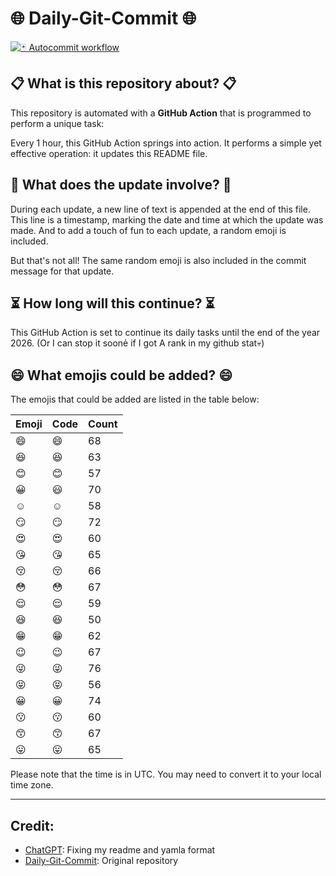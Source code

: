 # 🌐 Daily-Git-Commit 🌐

[![🃏 Autocommit workflow](https://github.com/kleqing/git-auto-commit/actions/workflows/main.yaml/badge.svg?event=check_run)](https://github.com/kleqing/git-auto-commit/actions/workflows/main.yaml)

## 📋 What is this repository about? 📋

This repository is automated with a **GitHub Action** that is programmed to perform a unique task:

Every 1 hour, this GitHub Action springs into action. It performs a simple yet effective operation: it updates this README file.

## 🔄 What does the update involve? 🔄

During each update, a new line of text is appended at the end of this file. This line is a timestamp, marking the date and time at which the update was made. And to add a touch of fun to each update, a random emoji is included.

But that's not all! The same random emoji is also included in the commit message for that update.

## ⏳ How long will this continue? ⏳

This GitHub Action is set to continue its daily tasks until the end of the year 2026. (Or I can stop it soonẻ if I got A rank in my github stat💀)

## 😄 What emojis could be added? 😄

The emojis that could be added are listed in the table below:

| Emoji | Code | Count |
| --- | --- | --- |
| 😄 | :smile: | 68 |
| 😆 | :laughing: | 63 |
| 😊 | :blush: | 57 |
| 😀 | :smiley: | 70 |
| ☺️ | :relaxed: | 58 |
| 😏 | :smirk: | 72 |
| 😍 | :heart_eyes: | 60 |
| 😘 | :kissing_heart: | 65 |
| 😚 | :kissing_closed_eyes: | 66 |
| 😳 | :flushed: | 67 |
| 😌 | :relieved: | 59 |
| 😆 | :satisfied: | 50 |
| 😁 | :grin: | 62 |
| 😉 | :wink: | 67 |
| 😜 | :stuck_out_tongue_winking_eye: | 76 |
| 😝 | :stuck_out_tongue_closed_eyes: | 56 |
| 😀 | :grinning: | 74 |
| 😗 | :kissing: | 60 |
| 😙 | :kissing_smiling_eyes: | 67 |
| 😛 | :stuck_out_tongue: | 65 |

Please note that the time is in UTC. You may need to convert it to your local time zone.

---

## Credit:

- [ChatGPT](chatgpt.com): Fixing my readme and yamla format
- [Daily-Git-Commit](https://github.com/diegomarty/daily-git-commit): Original repository

